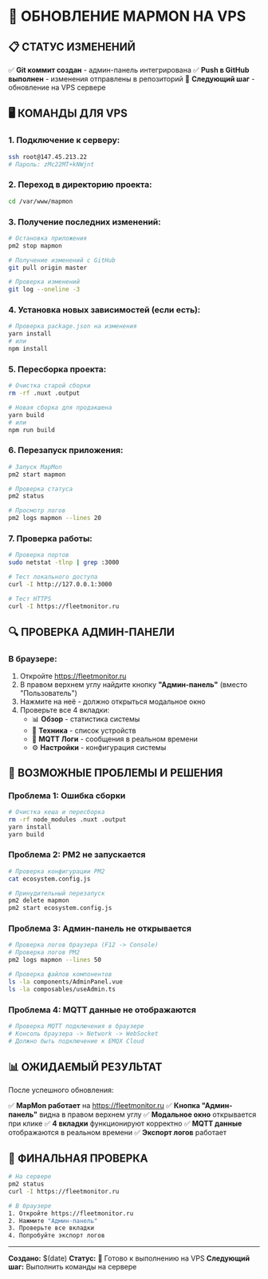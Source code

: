 # 🚀 **ОБНОВЛЕНИЕ MAPMON НА VPS**

## 📋 **СТАТУС ИЗМЕНЕНИЙ**
✅ **Git коммит создан** - админ-панель интегрирована
✅ **Push в GitHub выполнен** - изменения отправлены в репозиторий
🔄 **Следующий шаг** - обновление на VPS сервере

## 🖥️ **КОМАНДЫ ДЛЯ VPS**

### **1. Подключение к серверу:**
```bash
ssh root@147.45.213.22
# Пароль: zMc22MT+kNWjnt
```

### **2. Переход в директорию проекта:**
```bash
cd /var/www/mapmon
```

### **3. Получение последних изменений:**
```bash
# Остановка приложения
pm2 stop mapmon

# Получение изменений с GitHub
git pull origin master

# Проверка изменений
git log --oneline -3
```

### **4. Установка новых зависимостей (если есть):**
```bash
# Проверка package.json на изменения
yarn install
# или
npm install
```

### **5. Пересборка проекта:**
```bash
# Очистка старой сборки
rm -rf .nuxt .output

# Новая сборка для продакшена
yarn build
# или
npm run build
```

### **6. Перезапуск приложения:**
```bash
# Запуск MapMon
pm2 start mapmon

# Проверка статуса
pm2 status

# Просмотр логов
pm2 logs mapmon --lines 20
```

### **7. Проверка работы:**
```bash
# Проверка портов
sudo netstat -tlnp | grep :3000

# Тест локального доступа
curl -I http://127.0.0.1:3000

# Тест HTTPS
curl -I https://fleetmonitor.ru
```

## 🔍 **ПРОВЕРКА АДМИН-ПАНЕЛИ**

### **В браузере:**
1. Откройте https://fleetmonitor.ru
2. В правом верхнем углу найдите кнопку **"Админ-панель"** (вместо "Пользователь")
3. Нажмите на неё - должно открыться модальное окно
4. Проверьте все 4 вкладки:
   - 📊 **Обзор** - статистика системы
   - 🚜 **Техника** - список устройств
   - 📡 **MQTT Логи** - сообщения в реальном времени
   - ⚙️ **Настройки** - конфигурация системы

## 🚨 **ВОЗМОЖНЫЕ ПРОБЛЕМЫ И РЕШЕНИЯ**

### **Проблема 1: Ошибка сборки**
```bash
# Очистка кеша и пересборка
rm -rf node_modules .nuxt .output
yarn install
yarn build
```

### **Проблема 2: PM2 не запускается**
```bash
# Проверка конфигурации PM2
cat ecosystem.config.js

# Принудительный перезапуск
pm2 delete mapmon
pm2 start ecosystem.config.js
```

### **Проблема 3: Админ-панель не открывается**
```bash
# Проверка логов браузера (F12 -> Console)
# Проверка логов PM2
pm2 logs mapmon --lines 50

# Проверка файлов компонентов
ls -la components/AdminPanel.vue
ls -la composables/useAdmin.ts
```

### **Проблема 4: MQTT данные не отображаются**
```bash
# Проверка MQTT подключения в браузере
# Консоль браузера -> Network -> WebSocket
# Должно быть подключение к EMQX Cloud
```

## 📊 **ОЖИДАЕМЫЙ РЕЗУЛЬТАТ**

После успешного обновления:

✅ **MapMon работает** на https://fleetmonitor.ru
✅ **Кнопка "Админ-панель"** видна в правом верхнем углу
✅ **Модальное окно** открывается при клике
✅ **4 вкладки** функционируют корректно
✅ **MQTT данные** отображаются в реальном времени
✅ **Экспорт логов** работает

## 🎯 **ФИНАЛЬНАЯ ПРОВЕРКА**

```bash
# На сервере
pm2 status
curl -I https://fleetmonitor.ru

# В браузере
1. Откройте https://fleetmonitor.ru
2. Нажмите "Админ-панель"
3. Проверьте все вкладки
4. Попробуйте экспорт логов
```

---

**Создано:** $(date)
**Статус:** 🔄 Готово к выполнению на VPS
**Следующий шаг:** Выполнить команды на сервере 